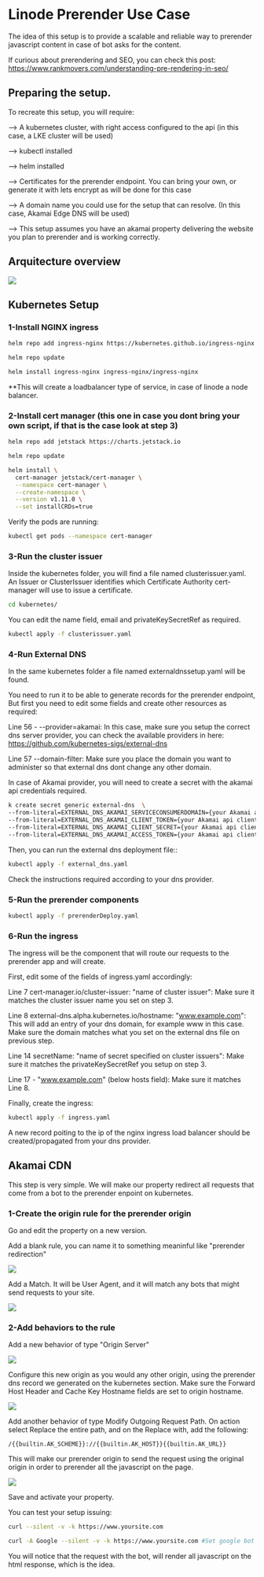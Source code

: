 # Linode Prerender Use Case

The idea of this setup is to provide a scalable and reliable way to prerender javascript content in case of bot asks for the content.

If curious about prerendering and SEO, you can check this post: https://www.rankmovers.com/understanding-pre-rendering-in-seo/

## Preparing the setup.

To recreate this setup, you will require:

--> A kubernetes cluster, with right access configured to the api (in this case, a LKE cluster will be used)  

--> kubectl installed  

--> helm installed

--> Certificates for the prerender endpoint. You can bring your own, or generate it with lets encrypt as will be done for this case

--> A domain name you could use for the setup that can resolve. (In this case, Akamai Edge DNS will be used)

--> This setup assumes you have an akamai property delivering the website you plan to prerender and is working correctly.


## Arquitecture overview


![](imgs/prerender.png)

## Kubernetes Setup

### 1-Install NGINX ingress


```bash
helm repo add ingress-nginx https://kubernetes.github.io/ingress-nginx
```

```bash
helm repo update
```

```bash
helm install ingress-nginx ingress-nginx/ingress-nginx
```

**This will create a loadbalancer type of service, in case of linode a node balancer.

### 2-Install cert manager (this one in case you dont bring your own script, if that is the case look at step 3)


```bash
helm repo add jetstack https://charts.jetstack.io
```

```bash
helm repo update
```

```bash
helm install \
  cert-manager jetstack/cert-manager \
  --namespace cert-manager \
  --create-namespace \
  --version v1.11.0 \
  --set installCRDs=true
```

Verify the pods are running:

```bash
kubectl get pods --namespace cert-manager
```

### 3-Run the cluster issuer

Inside the kubernetes folder, you will find a file named clusterissuer.yaml. An Issuer or ClusterIssuer identifies which Certificate Authority cert-manager will use to issue a certificate.

```bash
cd kubernetes/
```

You can edit the name field, email and privateKeySecretRef as required.

```bash
kubectl apply -f clusterissuer.yaml
```

### 4-Run External DNS

In the same kubernetes folder a file named externaldnssetup.yaml will be found.

You need to run it to be able to generate records for the prerender endpoint, But first you need to edit some fields and create other resources as required:

Line 56 - --provider=akamai: In this case, make sure you setup the correct dns server provider, you can check the available providers in here: https://github.com/kubernetes-sigs/external-dns

Line 57 --domain-filter: Make sure you place the domain you want to administer so that external dns dont change any other domain.

In case of Akamai provider, you will need to create a secret with the akamai api credentials required.

```bash
k create secret generic external-dns  \
--from-literal=EXTERNAL_DNS_AKAMAI_SERVICECONSUMERDOMAIN={your Akamai api domain name}  \
--from-literal=EXTERNAL_DNS_AKAMAI_CLIENT_TOKEN={your Akamai api client token}  \
--from-literal=EXTERNAL_DNS_AKAMAI_CLIENT_SECRET={your Akamai api client secret}  \
--from-literal=EXTERNAL_DNS_AKAMAI_ACCESS_TOKEN={your Akamai api client access token} --dry-run=client -o yaml > externa_dns.yaml
```

Then, you can run the external dns deployment file::

```bash
kubectl apply -f external_dns.yaml
```

Check the instructions required according to your dns provider.  


### 5-Run the prerender components

```bash
kubectl apply -f prerenderDeploy.yaml
```

### 6-Run the ingress

The ingress will be the component that will route our requests to the prerender app and will create.

First, edit some of the fields of ingress.yaml accordingly:

Line 7 cert-manager.io/cluster-issuer: "name of cluster issuer": Make sure it matches the cluster issuer name you set on step 3.

Line 8 external-dns.alpha.kubernetes.io/hostname: "www.example.com": This will add an entry of your dns domain, for example www in this case. Make sure the domain matches what you set on the external dns file on previous step.

Line 14 secretName: "name of secret specified on cluster issuers": Make sure it matches the privateKeySecretRef you setup on step 3. 

Line 17 - "www.example.com" (below hosts field): Make sure it matches Line 8.

Finally, create the ingress:


```bash
kubectl apply -f ingress.yaml
```

A new record poiting to the ip of the nginx ingress load balancer should be created/propagated from your dns provider.

## Akamai CDN

This step is very simple. We will make our property redirect all requests that come from a bot to the prerender enpoint on kubernetes.


### 1-Create the origin rule for the prerender origin

Go and edit the property on a new version.

Add a blank rule, you can name it to something meaninful like "prerender redirection"

![](imgs/cdn1.jpg)

Add a Match. It will be User Agent, and it will match any bots that might send requests to your site.

![](imgs/cdn2.jpg)

### 2-Add behaviors to the rule

Add a new behavior of type "Origin Server"

![](imgs/cdn3.jpg)

Configure this new origin as you would any other origin, using the prerender dns record we generated on the kubernetes section. Make sure the Forward Host Header and Cache Key Hostname fields are set to origin hostname.

![](imgs/cdn4.jpg)

Add another behavior of type Modify Outgoing Request Path. On action select Replace the entire path, and on the Replace with, add the following:
```
/{{builtin.AK_SCHEME}}://{{builtin.AK_HOST}}{{builtin.AK_URL}}
```
This will make our prerender origin to send the request using the original origin in order to prerender all the javascript on the page.

![](imgs/cdn5.jpg)

Save and activate your property.

You can test your setup issuing:

```bash
curl --silent -v -k https://www.yoursite.com
```

```bash
curl -A Google --silent -v -k https://www.yoursite.com #Set google bot as user agent
```

You will notice that the request with the bot, will render all javascript on the html response, which is the idea.







